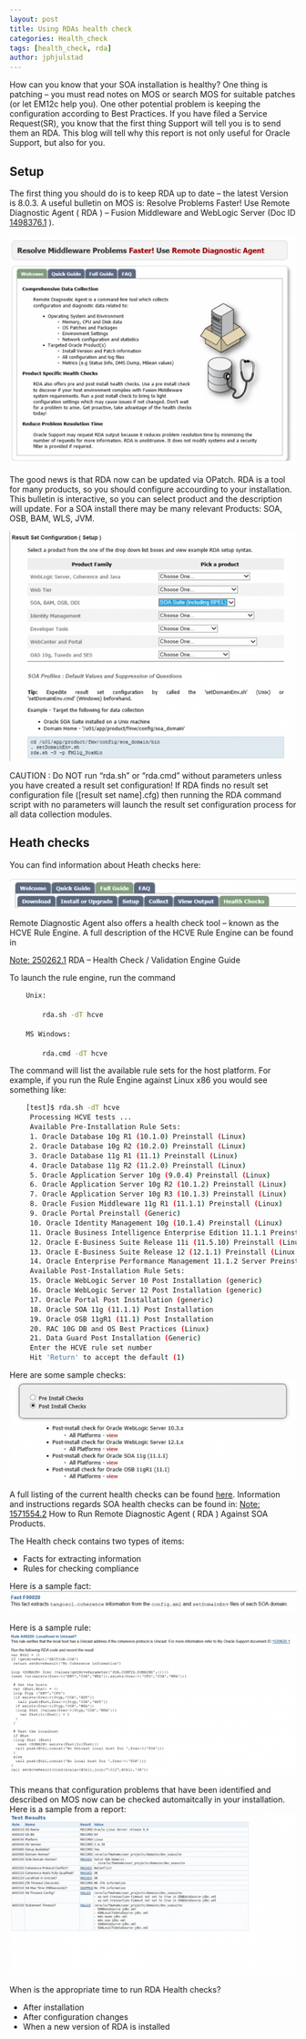 ```yaml
---
layout: post
title: Using RDAs health check
categories: Health_check
tags: [health_check, rda]
author: jphjulstad
---
```


How can you know that your SOA installation is healthy? One thing is patching – you must read notes on MOS or search MOS for suitable patches (or let EM12c help you). One other potential problem is keeping the configuration according to Best Practices. If you have filed a Service Request(SR), you know that the first thing Support will tell you is to send them an RDA. This blog will tell why this report is not only useful for Oracle Support, but also for you.

## Setup ##

The first thing you should do is to keep RDA up to date – the latest Version is 8.0.3. A useful bulletin on MOS is: Resolve Problems Faster! Use Remote Diagnostic Agent ( RDA ) – Fusion Middleware and WebLogic Server (Doc ID [1498376.1](https://support.oracle.com/epmos/faces/DocumentDisplay?id=1498376.1) ).

![RDA Bulletin on MOS](/images/2014-03-26-using-rdas-health-check/rda_bulletin-610x489.png)

The good news is that RDA now can be updated via OPatch. RDA is a tool for many products, so you should configure accourding to your installation. This bulletin is interactive, so you can select product and the description will update. For a SOA install there may be many relevant Products: SOA, OSB, BAM, WLS, JVM.

![RDA SOA Config](/images/2014-03-26-using-rdas-health-check/RDA_SOAConfig-610x489.png)

CAUTION : Do NOT run “rda.sh” or “rda.cmd” without parameters unless you have created a result set configuration! If RDA finds no result set configuration file ([result set name].cfg) then running the RDA command script with no parameters will launch the result set configuration process for all data collection modules.

## Heath checks ##

You can find information about Heath checks here:

![Health Check in Bulletin](/images/2014-03-26-using-rdas-health-check/rda_bulletin_health_check-610x66.png)

Remote Diagnostic Agent also offers a health check tool – known as the HCVE Rule Engine. A full description of the HCVE Rule Engine can be found in

[Note: 250262.1](https://support.oracle.com/epmos/faces/DocumentDisplay?id=250262.1) RDA – Health Check / Validation Engine Guide

To launch the rule engine, run the command

```bash
    Unix:

        rda.sh -dT hcve

    MS Windows:

        rda.cmd -dT hcve
```

The command will list the available rule sets for the host platform. For example, if you run the Rule Engine against Linux x86 you would see something like:

```bash
    [test]$ rda.sh -dT hcve
     Processing HCVE tests ...
     Available Pre-Installation Rule Sets:
     1. Oracle Database 10g R1 (10.1.0) Preinstall (Linux)
     2. Oracle Database 10g R2 (10.2.0) Preinstall (Linux)
     3. Oracle Database 11g R1 (11.1) Preinstall (Linux)
     4. Oracle Database 11g R2 (11.2.0) Preinstall (Linux)
     5. Oracle Application Server 10g (9.0.4) Preinstall (Linux)
     6. Oracle Application Server 10g R2 (10.1.2) Preinstall (Linux)
     7. Oracle Application Server 10g R3 (10.1.3) Preinstall (Linux)
     8. Oracle Fusion Middleware 11g R1 (11.1.1) Preinstall (Linux)
     9. Oracle Portal Preinstall (Generic)
     10. Oracle Identity Management 10g (10.1.4) Preinstall (Linux)
     11. Oracle Business Intelligence Enterprise Edition 11.1.1 Preinstall (Generic)
     12. Oracle E-Business Suite Release 11i (11.5.10) Preinstall (Linux x86 and x86_64)
     13. Oracle E-Business Suite Release 12 (12.1.1) Preinstall (Linux x86 and x86_64)
     14. Oracle Enterprise Performance Management 11.1.2 Server Preinstall(Generic)
     Available Post-Installation Rule Sets:
     15. Oracle WebLogic Server 10 Post Installation (generic)
     16. Oracle WebLogic Server 12 Post Installation (generic)
     17. Oracle Portal Post Installation (generic)
     18. Oracle SOA 11g (11.1.1) Post Installation
     19. Oracle OSB 11gR1 (11.1) Post Installation
     20. RAC 10G DB and OS Best Practices (Linux)
     21. Data Guard Post Installation (Generic)
     Enter the HCVE rule set number
     Hit 'Return' to accept the default (1)
```

Here are some sample checks:
![Sample posts checks](/images/2014-03-26-using-rdas-health-check/rda_post_checks-610x213.png)


A full listing of the current health checks can be found [here](https://support.oracle.com/epmos/faces/DocumentDisplay?id=250262.1#rulesets). Information and instructions regards SOA health checks can be found in:  [Note: 1571554.2](https://support.oracle.com/epmos/faces/DocumentDisplay?id=1571554.2) How to Run Remote Diagnostic Agent ( RDA ) Against SOA Products.

The Health check contains two types of items:

* Facts for extracting information
* Rules for checking compliance

Here is a sample fact:
![RDA Fact](/images/2014-03-26-using-rdas-health-check/rda_fact-610x47.png)

Here is a sample rule:
![RDA Rule](/images/2014-03-26-using-rdas-health-check/rda_rule-610x304.png)

This means that configuration problems that have been identified and described on MOS now can be checked automaitcally in your installation. Here is a sample from a report:
![RDA Report](/images/2014-03-26-using-rdas-health-check/rda_report-610x343.png)

When is the appropriate time to run RDA Health checks?

* After installation
* After configuration changes
* When a new version of RDA is installed
